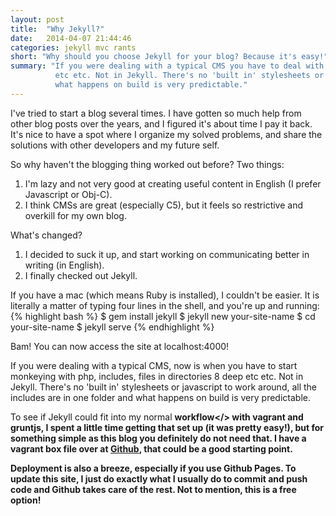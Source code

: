 ```yaml
---
layout: post
title:  "Why Jekyll?"
date:   2014-04-07 21:44:46
categories: jekyll mvc rants
short: "Why should you choose Jekyll for your blog? Because it's easy!"
summary: "If you were dealing with a typical CMS you have to deal with scripting languages, includes, files in directories 8 deep
          etc etc. Not in Jekyll. There's no 'built in' stylesheets or javascript to work around, all the includes are in one folder and
          what happens on build is very predictable."
---
```


I've tried to start a blog several times. I have gotten so much help from other blog posts over the years, and I figured
it's about time I pay it back. It's nice to have a spot where I organize my solved problems, and share the solutions with
other developers and my future self.

So why haven't the blogging thing worked out before? Two things:
1) I'm lazy and not very good at creating useful content in English (I prefer Javascript or Obj-C).
2) I think CMSs are great (especially C5), but it feels so restrictive and overkill for my own blog.

What's changed?
1) I decided to suck it up, and start working on communicating better in writing (in English).
2) I finally checked out Jekyll.

If you have a mac (which means Ruby is installed), I couldn't be easier. It is literally a matter of typing four lines
in the shell, and you're up and running:
{% highlight bash %}
$ gem install jekyll
$ jekyll new your-site-name
$ cd your-site-name
$ jekyll serve
{% endhighlight %}

Bam! You can now access the site at localhost:4000!

If you were dealing with a typical CMS, now is when you have to start monkeying with php, includes, files in directories 8 deep
etc etc. Not in Jekyll. There's no 'built in' stylesheets or javascript to work around, all the includes are in one folder and
what happens on build is very predictable.

To see if Jekyll could fit into my normal <b>workflow</> with vagrant and gruntjs, I spent a little time getting that set up (it was pretty easy!),
but for something simple as this blog you definitely do not need that. I have a vagrant box file over at
[Github](https://github.com/SuperRunt/vagrant-grunt-jekyll), that could be a good starting point.

<b>Deployment</b> is also a breeze, especially if you use Github Pages. To update this site, I just do exactly what I usually do to commit and push code
and Github takes care of the rest. Not to mention, this is a free option! 
